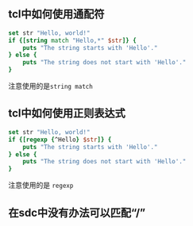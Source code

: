 ## tcl中如何使用通配符
```tcl
set str "Hello, world!"
if {[string match "Hello,*" $str]} {
    puts "The string starts with 'Hello'."
} else {
    puts "The string does not start with 'Hello'."
}
```
注意使用的是```string match ```

## tcl中如何使用正则表达式
```tcl
set str "Hello, world!"
if {[regexp {^Hello} $str]} {
    puts "The string starts with 'Hello'."
} else {
    puts "The string does not start with 'Hello'."
}
```
注意使用的是 ```regexp```

## 在sdc中没有办法可以匹配“/”
